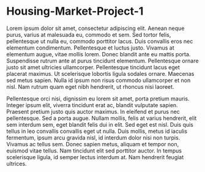 # Housing-Market-Project-1

Lorem ipsum dolor sit amet, consectetur adipiscing elit. Aenean neque purus, varius at malesuada eu, commodo et sem. Sed tortor felis, pellentesque ut nulla eu, commodo porttitor lacus. Duis convallis eros nec elementum condimentum. Pellentesque et luctus justo. Vivamus at elementum augue, vitae mollis lorem. Donec blandit ante eu mattis porta. Suspendisse rutrum ante at purus tincidunt elementum. Pellentesque ornare justo sit amet ultricies ullamcorper. Pellentesque tincidunt lacus eget placerat maximus. Ut scelerisque lobortis ligula sodales ornare. Maecenas sed metus sapien. Nulla id ipsum non risus commodo ullamcorper et non nisl. Nam rutrum quam eget nibh hendrerit, ut rhoncus nisi laoreet.

Pellentesque orci nisi, dignissim eu lorem sit amet, porta pretium mauris. Integer ipsum elit, viverra tincidunt erat ac, blandit vulputate sapien. Praesent pretium justo quis auctor maximus. In eleifend et purus nec pellentesque. Sed a porta augue. Nullam mollis, felis at varius hendrerit, elit sem interdum sem, eget blandit felis dui in elit. Sed eget est nisl. Duis quis tellus in leo convallis convallis eget ut nulla. Duis mollis, metus id iaculis fermentum, ipsum arcu gravida nisl, id interdum dolor nisi non turpis. Vivamus ac tellus sem. Donec sapien metus, aliquam et tempor non, euismod vitae tellus. Nam tincidunt elit sed porttitor auctor. In tempus scelerisque ligula, id semper lectus interdum at. Nam hendrerit feugiat ultrices.
